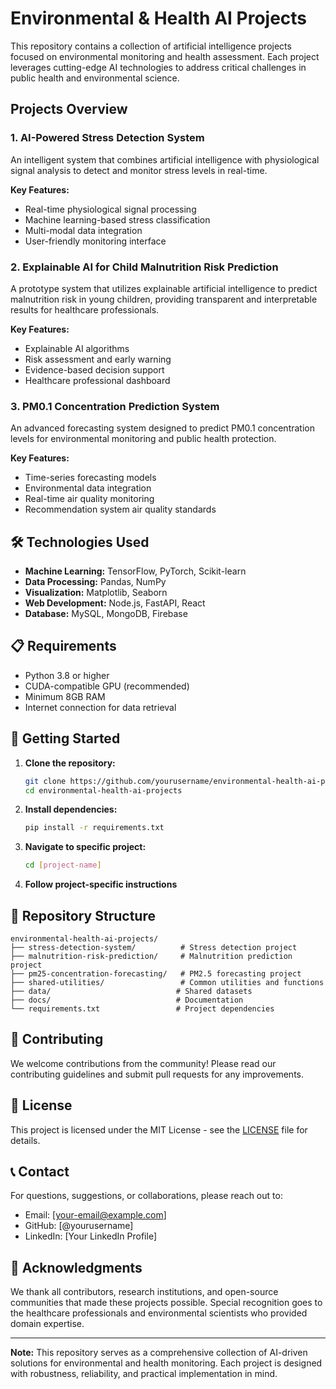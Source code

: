 # Environmental & Health AI Projects

This repository contains a collection of artificial intelligence projects focused on environmental monitoring and health assessment. Each project leverages cutting-edge AI technologies to address critical challenges in public health and environmental science.

## Projects Overview

### 1. AI-Powered Stress Detection System

An intelligent system that combines artificial intelligence with physiological signal analysis to detect and monitor stress levels in real-time.

**Key Features:**
- Real-time physiological signal processing
- Machine learning-based stress classification
- Multi-modal data integration
- User-friendly monitoring interface

### 2. Explainable AI for Child Malnutrition Risk Prediction

A prototype system that utilizes explainable artificial intelligence to predict malnutrition risk in young children, providing transparent and interpretable results for healthcare professionals.

**Key Features:**
- Explainable AI algorithms
- Risk assessment and early warning
- Evidence-based decision support
- Healthcare professional dashboard

### 3. PM0.1 Concentration Prediction System

An advanced forecasting system designed to predict PM0.1 concentration levels for environmental monitoring and public health protection.

**Key Features:**
- Time-series forecasting models
- Environmental data integration
- Real-time air quality monitoring
- Recommendation system air quality standards

## 🛠️ Technologies Used

- **Machine Learning:** TensorFlow, PyTorch, Scikit-learn
- **Data Processing:** Pandas, NumPy
- **Visualization:** Matplotlib, Seaborn
- **Web Development:** Node.js, FastAPI, React
- **Database:** MySQL, MongoDB, Firebase

## 📋 Requirements

- Python 3.8 or higher
- CUDA-compatible GPU (recommended)
- Minimum 8GB RAM
- Internet connection for data retrieval

## 🚀 Getting Started

1. **Clone the repository:**
   ```bash
   git clone https://github.com/yourusername/environmental-health-ai-projects.git
   cd environmental-health-ai-projects
   ```

2. **Install dependencies:**
   ```bash
   pip install -r requirements.txt
   ```

3. **Navigate to specific project:**
   ```bash
   cd [project-name]
   ```

4. **Follow project-specific instructions**

## 📂 Repository Structure

```
environmental-health-ai-projects/
├── stress-detection-system/          # Stress detection project
├── malnutrition-risk-prediction/     # Malnutrition prediction project
├── pm25-concentration-forecasting/   # PM2.5 forecasting project
├── shared-utilities/                 # Common utilities and functions
├── data/                            # Shared datasets
├── docs/                            # Documentation
└── requirements.txt                 # Project dependencies
```

## 🤝 Contributing

We welcome contributions from the community! Please read our contributing guidelines and submit pull requests for any improvements.

## 📄 License

This project is licensed under the MIT License - see the [LICENSE](LICENSE) file for details.

## 📞 Contact

For questions, suggestions, or collaborations, please reach out to:

- Email: [your-email@example.com]
- GitHub: [@yourusername]
- LinkedIn: [Your LinkedIn Profile]

## 🙏 Acknowledgments

We thank all contributors, research institutions, and open-source communities that made these projects possible. Special recognition goes to the healthcare professionals and environmental scientists who provided domain expertise.

---

**Note:** This repository serves as a comprehensive collection of AI-driven solutions for environmental and health monitoring. Each project is designed with robustness, reliability, and practical implementation in mind.
